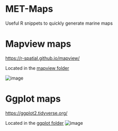 # MET-Maps
Useful R snippets to quickly generate marine maps

# Mapview maps

https://r-spatial.github.io/mapview/

Located in the [mapview folder](mapview/)

![image](https://github.com/docgovtnz/met-maps/assets/3124220/1ec1054d-dee4-4d01-acd7-e52d3a6ea645)

# Ggplot maps

https://ggplot2.tidyverse.org/

Located in the [ggplot folder](ggplot/)
![image](https://github.com/docgovtnz/met-maps/assets/3124220/6cac2e66-45fb-461c-a861-91d6ad070ef6)
